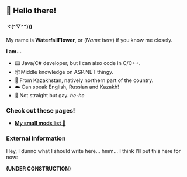 ## 📌 Hello there!
#### ヾ(^▽^*)))
My name is **WaterfallFlower**, or (_Name here_) if you know me closely.

**I am...**
- ⌨️ Java/C# developer, but I can also code in C/C++.
- 📦 Middle knowledge on ASP.NET thingy.
- 🎈 From Kazakhstan, natively northern part of the country.
- ☁️ Can speak English, Russian and Kazakh! 
- 💖 Not straight but gay. _he-he_

### Check out these pages!
- [**My small mods list 📃**](https://github.com/WaterfallFlower/WaterfallFlower/blob/main/my_little_mods_list.md)

### External Information
Hey, I dunno what I should write here... hmm... I think I'll put this here for now:

**(UNDER CONSTRUCTION)**
